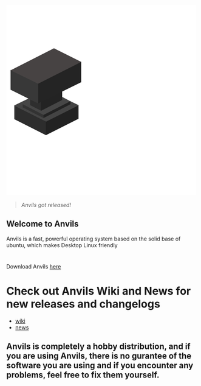 ![Anvils](https://github.com/iamshivayep/AnvilsProject/blob/gh-pages/LOGO.png)



>*Anvils got released!*

## Welcome to Anvils
Anvils is a fast, powerful operating system based on the solid base of ubuntu, which makes Desktop Linux friendly 

#
Download Anvils [here](https://iamshivayep.github.io/AnvilsProject/download)

# Check out Anvils Wiki and News for new releases and changelogs
- [wiki](https://iamshivayep.github.io/AnvilsWiki)
- [news](https://iamshivayep.github.io/AnvilsProject/news)

## Anvils is completely a hobby distribution, and if you are using Anvils, there is no gurantee of the software you are using and if you encounter any problems, feel free to fix them yourself.


